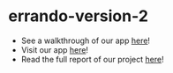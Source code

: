 # errando-version-2


- See a walkthrough of our app <a href='https://drive.google.com/file/d/1LuwJSnXjUz9idfCiIRc3LahhSyAV77Tx/view?usp=sharing'>here</a>!
- Visit our app <a href='http://errando2020.herokuapp.com'>here</a>!
- Read the full report of our project <a href='https://drive.google.com/file/d/10Nfcmx-mM8_mmK5yJ6g0HlAZtmFro52t/view?usp=sharing'>here</a>!
